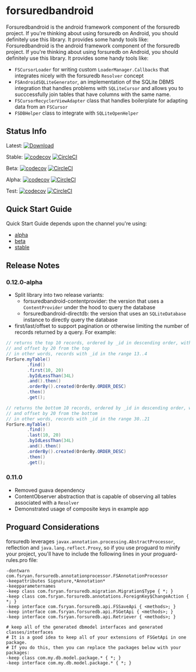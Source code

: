 # forsuredbandroid
Forsuredbandroid is the android framework component of the forsuredb project. If you're thinking about using forsuredb on Android, you should definitely use this library. It provides some handy tools like:
Forsuredbandroid is the android framework component of the forsuredb project. If you're thinking about using forsuredb on Android, you should definitely use this library. It provides some handy tools like:
- ```FSCursorLoader``` for writing custom ```LoaderManager.Callbacks``` that integrates nicely with the forsuredb ```Resolver``` concept
- ```FSAndroidSQLiteGenerator```, an implementation of the SQLite DBMS integration that handles problems with ```SQLiteCursor``` and allows you to succcessfully join tables that have columns with the same name.
- ```FSCursorRecyclerViewAdapter``` class that handles boilerplate for adapting data from an ```FSCursor```
- ```FSDBHelper``` class to integrate with ```SQLiteOpenHelper```

## Status Info
Latest:
[ ![Download](https://api.bintray.com/packages/ryansgot/maven/forsuredbandroid/images/download.svg) ](https://bintray.com/ryansgot/maven/forsuredbandroid/_latestVersion)

Stable:
[![codecov](https://codecov.io/gh/ryansgot/forsuredbandroid/branch/master/graph/badge.svg)](https://codecov.io/gh/ryansgot/forsuredbandroid) [![CircleCI](https://circleci.com/gh/ryansgot/forsuredbandroid/tree/master.svg?style=svg)](https://circleci.com/gh/ryansgot/forsuredbandroid/tree/master)

Beta:
[![codecov](https://codecov.io/gh/ryansgot/forsuredbandroid/branch/beta/graph/badge.svg)](https://codecov.io/gh/ryansgot/forsuredbandroid) [![CircleCI](https://circleci.com/gh/ryansgot/forsuredbandroid/tree/beta.svg?style=svg)](https://circleci.com/gh/ryansgot/forsuredbandroid/tree/beta)

Alpha:
[![codecov](https://codecov.io/gh/ryansgot/forsuredbandroid/branch/alpha/graph/badge.svg)](https://codecov.io/gh/ryansgot/forsuredbandroid) [![CircleCI](https://circleci.com/gh/ryansgot/forsuredbandroid/tree/alpha.svg?style=svg)](https://circleci.com/gh/ryansgot/forsuredbandroid/tree/alpha)

Test:
[![codecov](https://codecov.io/gh/ryansgot/forsuredbandroid/branch/integration/graph/badge.svg)](https://codecov.io/gh/ryansgot/forsuredbandroid) [![CircleCI](https://circleci.com/gh/ryansgot/forsuredbandroid/tree/integration.svg?style=svg)](https://circleci.com/gh/ryansgot/forsuredbandroid/tree/integration)

## Quick Start Guide
Quick Start Guide depends upon the channel you're using:
- [alpha](https://github.com/ryansgot/forsuredbcompiler/blob/alpha/README.md#using-forsuredb-in-android)
- [beta](https://github.com/ryansgot/forsuredbcompiler/blob/beta/README.md#using-forsuredb-in-android)
- [stable](https://github.com/ryansgot/forsuredbcompiler/blob/master/README.md#using-forsuredb-in-android)

## Release Notes

### 0.12.0-alpha
- Split library into two release variants:
  - forsuredbandroid-contentprovider: the version that uses a ```ContentProvider``` under the hood to query the database
  - forsuredbandroid-directdb: the version that uses an ```SQLiteDatabase``` instance to directly query the database
- first/last/offset to support pagination or otherwise limiting the number of records returned by a query. For example:
```java
// returns the top 10 records, ordered by _id in descending order, with _id less than 34
// and offset by 20 from the top
// in other words, records with _id in the range 13..4
ForSure.myTable()
        .find()
        .first(10, 20)
        .byIdLessThan(34L)
        .and().then()
        .orderBy().created(OrderBy.ORDER_DESC)
        .then()
        .get();
```
```java
// returns the bottom 10 records, ordered by _id in descending order, with _id less than 34
// and offset by 20 from the bottom
// in other words, records with _id in the range 30..21
ForSure.myTable()
        .find()
        .last(10, 20)
        .byIdLessThan(34L)
        .and().then()
        .orderBy().created(OrderBy.ORDER_DESC)
        .then()
        .get();
```
### 0.11.0
- Removed guava dependency
- ContentObserver abstraction that is capable of observing all tables associated with a ```Resolver```
- Demonstrated usage of composite keys in example app

## Proguard Considerations
forsuredb leverages ```javax.annotation.processing.AbstractProcessor```, reflection and ```java.lang.reflect.Proxy```, so if you use proguard to minify your project, you'll have to include the following lines in your proguard-rules.pro file:
```
-dontwarn com.fsryan.forsuredb.annotationprocessor.FSAnnotationProcessor
-keepattributes Signature,*Annotation*
-keepparameternames
-keep class com.fsryan.forsuredb.migration.Migration$Type { *; }
-keep class com.fsryan.forsuredb.annotations.ForeignKey$ChangeAction { *; }
-keep interface com.fsryan.forsuredb.api.FSSaveApi { <methods>; }
-keep interface com.fsryan.forsuredb.api.FSGetApi { <methods>; }
-keep interface com.fsryan.forsuredb.api.Retriever { <methods>; }

# keep all of the generated dbmodel interfaces and generated classes/interfaces
# It is a good idea to keep all of your extensions of FSGetApi in one package.
# If you do this, then you can replace the packages below with your packages:
-keep class com.my.db.model.package.* { *; }
-keep interface com.my.db.model.package.* { *; } 
```
